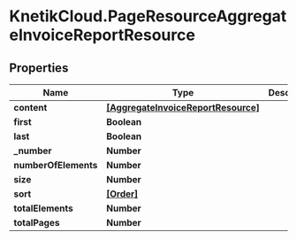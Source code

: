 # KnetikCloud.PageResourceAggregateInvoiceReportResource

## Properties
Name | Type | Description | Notes
------------ | ------------- | ------------- | -------------
**content** | [**[AggregateInvoiceReportResource]**](AggregateInvoiceReportResource.md) |  | [optional] 
**first** | **Boolean** |  | [optional] 
**last** | **Boolean** |  | [optional] 
**_number** | **Number** |  | [optional] 
**numberOfElements** | **Number** |  | [optional] 
**size** | **Number** |  | [optional] 
**sort** | [**[Order]**](Order.md) |  | [optional] 
**totalElements** | **Number** |  | [optional] 
**totalPages** | **Number** |  | [optional] 


